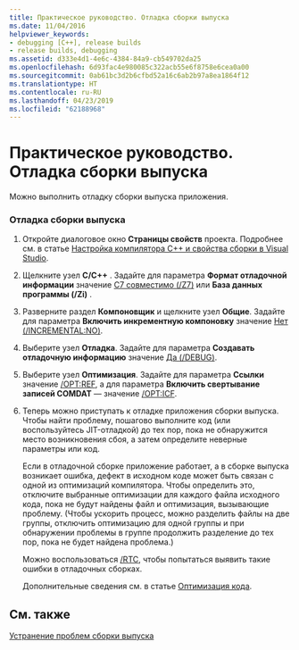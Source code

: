 ```yaml
---
title: Практическое руководство. Отладка сборки выпуска
ms.date: 11/04/2016
helpviewer_keywords:
- debugging [C++], release builds
- release builds, debugging
ms.assetid: d333e4d1-4e6c-4384-84a9-cb549702da25
ms.openlocfilehash: 6d93fac4e980085c322acb55e6f8758e6cea0a00
ms.sourcegitcommit: 0ab61bc3d2b6cfbd52a16c6ab2b97a8ea1864f12
ms.translationtype: HT
ms.contentlocale: ru-RU
ms.lasthandoff: 04/23/2019
ms.locfileid: "62188968"
---
```

# <a name="how-to-debug-a-release-build"></a>Практическое руководство. Отладка сборки выпуска

Можно выполнить отладку сборки выпуска приложения.

### <a name="to-debug-a-release-build"></a>Отладка сборки выпуска

1. Откройте диалоговое окно **Страницы свойств** проекта. Подробнее см. в статье [Настройка компилятора C++ и свойства сборки в Visual Studio](working-with-project-properties.md).

1. Щелкните узел **C/C++** . Задайте для параметра **Формат отладочной информации** значение [C7 совместимо (/Z7)](reference/z7-zi-zi-debug-information-format.md) или **База данных программы (/Zi)** .

1. Разверните раздел **Компоновщик** и щелкните узел **Общие**. Задайте для параметра **Включить инкрементную компоновку** значение [Нет (/INCREMENTAL:NO)](reference/incremental-link-incrementally.md).

1. Выберите узел **Отладка**. Задайте для параметра **Создавать отладочную информацию** значение [Да (/DEBUG)](reference/debug-generate-debug-info.md).

1. Выберите узел **Оптимизация**. Задайте для параметра **Ссылки** значение [/OPT:REF](reference/opt-optimizations.md), а для параметра **Включить свертывание записей COMDAT** — значение [/OPT:ICF](reference/opt-optimizations.md).

1. Теперь можно приступать к отладке приложения сборки выпуска. Чтобы найти проблему, пошагово выполните код (или воспользуйтесь JIT-отладкой) до тех пор, пока не обнаружится место возникновения сбоя, а затем определите неверные параметры или код.

   Если в отладочной сборке приложение работает, а в сборке выпуска возникает ошибка, дефект в исходном коде может быть связан с одной из оптимизаций компилятора. Чтобы определить это, отключите выбранные оптимизации для каждого файла исходного кода, пока не будут найдены файл и оптимизация, вызывающие проблему. (Чтобы ускорить процесс, можно разделить файлы на две группы, отключить оптимизацию для одной группы и при обнаружении проблемы в группе продолжить разделение до тех пор, пока не будет найдена проблема.)

   Можно воспользоваться [/RTC](reference/rtc-run-time-error-checks.md), чтобы попытаться выявить такие ошибки в отладочных сборках.

   Дополнительные сведения см. в статье [Оптимизация кода](optimizing-your-code.md).

## <a name="see-also"></a>См. также

[Устранение проблем сборки выпуска](fixing-release-build-problems.md)
